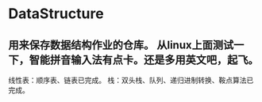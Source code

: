 # DataStructure
用来保存数据结构作业的仓库。
从linux上面测试一下，智能拼音输入法有点卡。还是多用英文吧，起飞。
---
线性表：顺序表、链表已完成。
栈：双头栈、队列、递归进制转换、鞍点算法已完成。